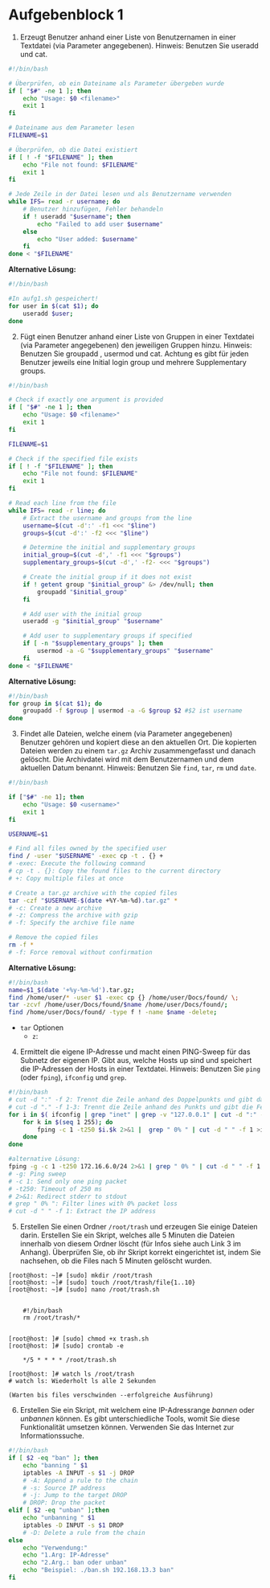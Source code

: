 # Aufgebenblock 1

1. Erzeugt Benutzer anhand einer Liste von Benutzernamen in einer Textdatei (via Parameter angegebenen).
   Hinweis: Benutzen Sie useradd und cat.

```bash
#!/bin/bash

# Überprüfen, ob ein Dateiname als Parameter übergeben wurde
if [ "$#" -ne 1 ]; then
    echo "Usage: $0 <filename>"
    exit 1
fi

# Dateiname aus dem Parameter lesen
FILENAME=$1

# Überprüfen, ob die Datei existiert
if [ ! -f "$FILENAME" ]; then
    echo "File not found: $FILENAME"
    exit 1
fi

# Jede Zeile in der Datei lesen und als Benutzername verwenden
while IFS= read -r username; do
    # Benutzer hinzufügen, Fehler behandeln
    if ! useradd "$username"; then
        echo "Failed to add user $username"
    else
        echo "User added: $username"
    fi
done < "$FILENAME"
```

**Alternative Lösung:**

```bash
#!/bin/bash

#In aufg1.sh gespeichert!
for user in $(cat $1); do
    useradd $user;
done
```

2. Fügt einen Benutzer anhand einer Liste von Gruppen in einer Textdatei (via Parameter angegebenen) den jeweiligen Gruppen hinzu. Hinweis: Benutzen Sie groupadd , usermod und cat. Achtung es gibt für jeden Benutzer jeweils eine Initial login group und mehrere Supplementary groups.

```bash
#!/bin/bash

# Check if exactly one argument is provided
if [ "$#" -ne 1 ]; then
    echo "Usage: $0 <filename>"
    exit 1
fi

FILENAME=$1

# Check if the specified file exists
if [ ! -f "$FILENAME" ]; then
    echo "File not found: $FILENAME"
    exit 1
fi

# Read each line from the file
while IFS= read -r line; do
    # Extract the username and groups from the line
    username=$(cut -d':' -f1 <<< "$line")
    groups=$(cut -d':' -f2 <<< "$line")

    # Determine the initial and supplementary groups
    initial_group=$(cut -d',' -f1 <<< "$groups")
    supplementary_groups=$(cut -d',' -f2- <<< "$groups")

    # Create the initial group if it does not exist
    if ! getent group "$initial_group" &> /dev/null; then
        groupadd "$initial_group"
    fi

    # Add user with the initial group
    useradd -g "$initial_group" "$username"

    # Add user to supplementary groups if specified
    if [ -n "$supplementary_groups" ]; then
        usermod -a -G "$supplementary_groups" "$username"
    fi
done < "$FILENAME"

```

**Alternative Lösung:**

```bash
#!/bin/bash
for group in $(cat $1); do
    groupadd -f $group | usermod -a -G $group $2 #$2 ist username
done
```

3. Findet alle Dateien, welche einem (via Parameter angegebenen) Benutzer gehören und kopiert diese an den aktuellen Ort. Die kopierten Dateien werden zu einem `tar.gz` Archiv zusammengefasst und danach gelöscht. Die Archivdatei wird mit dem Benutzernamen und dem aktuellen Datum benannt. Hinweis: Benutzen Sie `find`, `tar`, `rm` und `date`.

```bash
#!/bin/bash

if ["$#" -ne 1]; then
    echo "Usage: $0 <username>"
    exit 1
fi

USERNAME=$1

# Find all files owned by the specified user
find / -user "$USERNAME" -exec cp -t . {} +
# -exec: Execute the following command
# cp -t . {}: Copy the found files to the current directory
# +: Copy multiple files at once

# Create a tar.gz archive with the copied files
tar -czf "$USERNAME-$(date +%Y-%m-%d).tar.gz" *
# -c: Create a new archive
# -z: Compress the archive with gzip
# -f: Specify the archive file name

# Remove the copied files
rm -f *
# -f: Force removal without confirmation
```

**Alternative Lösung:**

```bash
#!/bin/bash
name=$1_$(date '+%y-%m-%d').tar.gz;
find /home/user/* -user $1 -exec cp {} /home/user/Docs/found/ \;
tar -zcvf /home/user/Docs/found/$name /home/user/Docs/found/;
find /home/user/Docs/found/ -type f ! -name $name -delete;
```

- `tar` Optionen
  - `z`:

4. Ermittelt die eigene IP-Adresse und macht einen PING-Sweep für das Subnetz der eigenen IP. Gibt aus, welche Hosts up sind und speichert die IP-Adressen der Hosts in einer Textdatei. Hinweis: Benutzen Sie `ping` (oder `fping`), `ifconfig` und `grep`.

```bash
#!/bin/bash
# cut -d ":" -f 2: Trennt die Zeile anhand des Doppelpunkts und gibt das zweite Feld zurück
# cut -d "." -f 1-3: Trennt die Zeile anhand des Punkts und gibt die Felder 1 bis 3 zurück
for i in $( ifconfig | grep "inet" | grep -v "127.0.0.1" | cut -d ":" -f 2 | cut -d "." -f 1-3 ); do
    for k in $(seq 1 255); do
        fping -c 1 -t250 $i.$k 2>&1 |  grep " 0% " | cut -d " " -f 1 >ips.txt
    done
done

#alternative Lösung:
fping -g -c 1 -t250 172.16.6.0/24 2>&1 | grep " 0% " | cut -d " " -f 1 ips.txt
# -g: Ping sweep
# -c 1: Send only one ping packet
# -t250: Timeout of 250 ms
# 2>&1: Redirect stderr to stdout
# grep " 0% ": Filter lines with 0% packet loss
# cut -d " " -f 1: Extract the IP address
```

5. Erstellen Sie einen Ordner `/root/trash` und erzeugen Sie einige Dateien darin. Erstellen Sie ein Skript, welches alle 5 Minuten die Dateien innerhalb von diesem Ordner löscht (für Infos siehe auch Link 3 im Anhang). Überprüfen Sie, ob ihr Skript korrekt eingerichtet ist, indem Sie nachsehen, ob die Files nach 5 Minuten gelöscht wurden.

```shell
[root@host: ~]# [sudo] mkdir /root/trash
[root@host: ~]# [sudo] touch /root/trash/file{1..10}
[root@host: ~]# [sudo] nano /root/trash.sh


    #!/bin/bash
    rm /root/trash/*


[root@host: ]# [sudo] chmod +x trash.sh
[root@host: ]# [sudo] crontab -e

    */5 * * * * /root/trash.sh

[root@host: ]# watch ls /root/trash
# watch ls: Wiederholt ls alle 2 Sekunden

(Warten bis files verschwinden --erfolgreiche Ausführung)
```

6. Erstellen Sie ein Skript, mit welchem eine IP-Adressrange _bannen_ oder _unbannen_ können. Es gibt unterschiedliche Tools, womit Sie diese Funktionalität umsetzen können. Verwenden Sie das Internet zur Informationssuche.

```bash
#!/bin/bash
if [ $2 -eq "ban" ]; then
    echo "banning " $1
    iptables -A INPUT -s $1 -j DROP
    # -A: Append a rule to the chain
    # -s: Source IP address
    # -j: Jump to the target DROP
    # DROP: Drop the packet
elif [ $2 -eq "unban" ];then
    echo "unbanning " $1
    iptables -D INPUT -s $1 DROP
    # -D: Delete a rule from the chain
else
    echo "Verwendung:"
    echo "1.Arg: IP-Adresse"
    echo "2.Arg.: ban oder unban"
    echo "Beispiel: ./ban.sh 192.168.13.3 ban"
fi
```
